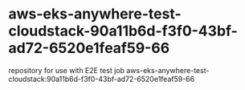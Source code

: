 # aws-eks-anywhere-test-cloudstack-90a11b6d-f3f0-43bf-ad72-6520e1feaf59-66
repository for use with E2E test job aws-eks-anywhere-test-cloudstack:90a11b6d-f3f0-43bf-ad72-6520e1feaf59-66
